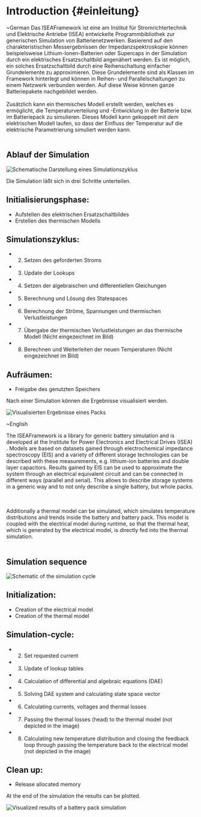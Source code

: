 Introduction      {#einleitung}
=====

\~German
Das ISEAFramework ist eine am Institut für Stromrichtertechnik und Elektrische Antriebe (ISEA) entwickelte Programmbibliothek zur generischen Simulation von Batterienetzwerken.
Basierend auf den charakteristischen Messergebnissen der Impedanzspektroskopie können beispielsweise Lithium-Ionen-Batterien oder Supercaps in der Simulation durch ein elektrisches Ersatzschaltbild angenähert werden.
Es ist möglich, ein solches Ersatzschaltbild durch eine Reihenschaltung einfacher Grundelemente zu approximieren.
Diese Grundelemente sind als Klassen im Framework hinterlegt und können in Reihen- und Parallelschaltungen zu einem Netzwerk verbunden werden.
Auf diese Weise können ganze Batteriepakete nachgebildet werden.
<br/><br/>
Zusätzlich kann ein thermisches Modell erstellt werden, welches es ermöglicht, die Temperaturverteilung und -Entwicklung in der Batterie bzw. im Batteriepack zu simulieren.
Dieses Modell kann gekoppelt mit dem elektrischen Modell laufen, so dass der Einfluss der Temperatur auf die elektrische Parametrierung simuliert werden kann.
<br/><br/>

Ablauf der Simulation
----
![Schematische Darstellung eines Simulationszyklus](Kreislauf.png)

Die Simulation läßt sich in drei Schritte unterteilen.


Initialisierungsphase:
----
- Aufstellen des elektrischen Ersatzschaltbildes
- Erstellen des thermischen Modells

Simulationszyklus:
-----
- 2. Setzen des geforderten Stroms
- 3. Update der Lookups
- 4. Setzen der algebraischen und differentiellen Gleichungen
- 5. Berechnung und Lösung des Statespaces
- 6. Berechnung der Ströme, Spannungen und thermischen Verlustleistungen
- 7. Übergabe der thermischen Verlustleistungen an das thermische Modell (Nicht eingezeichnet im Bild)
- 8. Berechnen und Weiterleiten der neuen Temperaturen  (Nicht eingezeichnet im Bild)

Aufräumen:
----
- Freigabe des genutzten Speichers

Nach einer Simulation können die Ergebnisse visualisiert werden.


![Visualisierten Ergebnisse eines Packs](visualisierung2.png)

<!--

Introduction {#einleitung}
=====
-->
\~English


The ISEAFramework is a library for generic battery simulation and is developed at the Institute for Power Electronics and Electrical Drives (ISEA) .
Models are based on datasets gained through electrochemical impedance spectroscopy (EIS) and a variety of different storage technologies can be described with these measurements,
e.g. lithium-ion batteries and double layer capacitors.
Results gained by EIS can be used to approximate the system through an electrical equivalent circuit and can be connected in different ways (parallel and serial).
This allows to describe storage systems in a generic way and to not only describe a single battery, but whole packs.

<br/><br/>
Additionally a thermal model can be simulated, which simulates temperature distributions and trends inside the battery and battery pack.
This model is coupled with the electrical model during runtime, so that the thermal heat, which is generated by the electrical model, is directly fed into the thermal simulation.
<br/><br/>

Simulation sequence
----
![Schematic of the simulation cycle](Kreislauf.png)


Initialization:
----
- Creation of the electrical model
- Creation of the thermal model

Simulation-cycle:
-----
- 2. Set requested current
- 3. Update of lookup tables
- 4. Calculation of differential and algebraic equations (DAE)
- 5. Solving DAE system and calculating state space vector
- 6. Calculating currents, voltages and thermal losses
- 7. Passing the thermal losses (head) to the thermal model (not depicted in the image)
- 8. Calculating new temperature distribution and closing the feedback loop through passing the temperature back to the electrical model (not depicted in the image)

Clean up:
----
- Release allocated memory

At the end of the simulation the results can be plotted.


![Visualized results of a battery pack simulation](visualisierung2.png)



